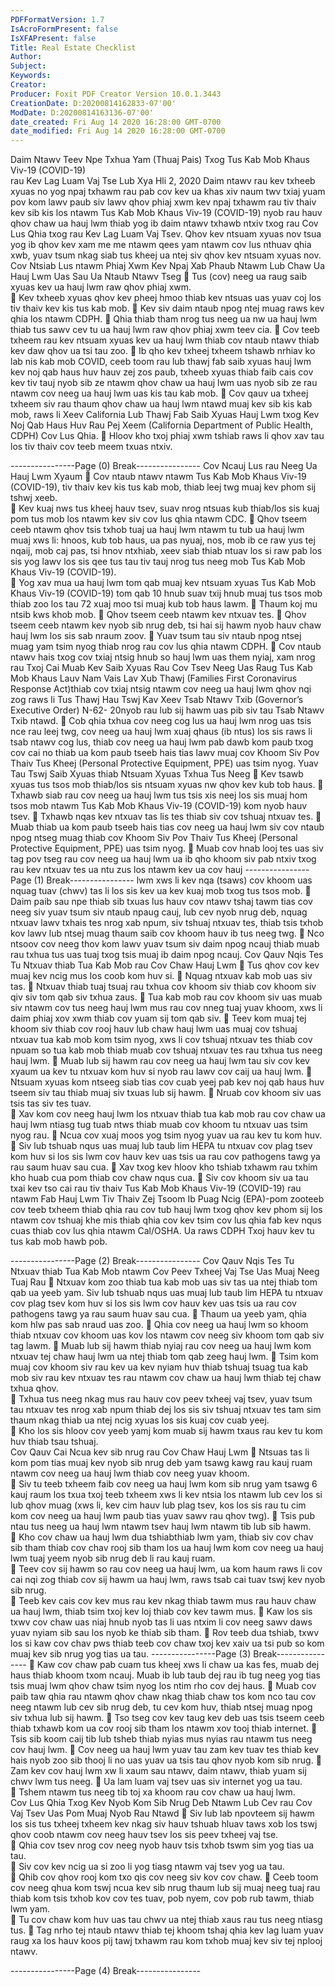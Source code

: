```yaml
---
PDFFormatVersion: 1.7
IsAcroFormPresent: false
IsXFAPresent: false
Title: Real Estate Checklist
Author: 
Subject: 
Keywords: 
Creator: 
Producer: Foxit PDF Creator Version 10.0.1.3443
CreationDate: D:20200814162833-07'00'
ModDate: D:20200814163136-07'00'
date_created: Fri Aug 14 2020 16:28:00 GMT-0700
date_modified: Fri Aug 14 2020 16:28:00 GMT-0700
---
```

 
Daim Ntawv Teev Npe Txhua Yam (Thuaj Pais) Txog Tus 
Kab Mob Khaus Viv-19 (COVID-19)  
rau Kev Lag Luam Vaj Tse 
Lub Xya Hli 2, 2020 
Daim ntawv rau kev txheeb xyuas no yog npaj txhawm rau pab cov kev ua khas xiv naum twv 
txiaj yuam pov kom lawv paub siv lawv qhov phiaj xwm kev npaj txhawm rau tiv thaiv kev sib kis 
los ntawm Tus Kab Mob Khaus Viv-19 (COVID-19) nyob rau hauv qhov chaw ua hauj lwm thiab 
yog ib daim ntawv txhawb ntxiv txog rau Cov Lus Qhia txog rau Kev Lag Luam Vaj Tsev. Qhov kev 
ntsuam xyuas nov tsua yog ib qhov kev xam me me ntawm qees yam ntawm cov lus nthuav qhia 
xwb, yuav tsum nkag siab tus kheej ua ntej siv qhov kev ntsuam xyuas nov. 
Cov Ntsiab Lus ntawm Phiaj Xwm Kev Npaj Xab 
Phaub Ntawm Lub Chaw Ua Hauj Lwm Uas Sau 
Ua Ntaub Ntawv Tseg 
 Tus (cov) neeg ua raug saib xyuas kev ua hauj lwm raw qhov phiaj xwm.  
 Kev txheeb xyuas qhov kev pheej hmoo thiab kev ntsuas uas yuav coj los tiv thaiv 
kev kis tus kab mob. 
 Kev siv daim ntaub npog ntej muag raws kev qhia los ntawm CDPH. 
 Qhia thiab tham nrog tus neeg ua nw ua hauj lwm thiab tus sawv cev tu ua hauj 
lwm raw qhov phiaj xwm teev cia. 
 Cov teeb txheem rau kev ntsuam xyuas kev ua hauj lwm thiab cov ntaub ntawv 
thiab kev daw qhov ua tsi tau zoo. 
 Ib qho kev txheej txheem tshawb nrhiav ko lab nis kab mob COVID, ceeb toom 
rau lub thawj fab saib xyuas hauj lwm kev noj qab haus huv hauv zej zos paub, 
txheeb xyuas thiab faib cais cov kev tiv tauj nyob sib ze ntawm qhov chaw ua 
hauj lwm uas nyob sib ze rau ntawm cov neeg ua hauj lwm uas kis tau kab mob. 
 Cov qauv ua txheej txheem siv rau thaum qhov chaw ua hauj lwm ntawd muaj 
kev sib kis kab mob, raws li Xeev California Lub Thawj Fab Saib Xyuas Hauj Lwm 
txog Kev Noj Qab Haus Huv Rau Pej Xeem (California Department of Public 
Health, CDPH) Cov Lus Qhia. 
 Hloov kho txoj phiaj xwm tshiab raws li qhov xav tau los tiv thaiv cov teeb meem 
txuas ntxiv.    
 
 
 
 
----------------Page (0) Break----------------
Cov Ncauj Lus rau Neeg Ua Hauj Lwm Xyaum 
 Cov ntaub ntawv ntawm Tus Kab Mob Khaus Viv-19 (COVID-19), tiv thaiv kev kis 
tus kab mob, thiab leej twg muaj kev phom sij tshwj xeeb.  
 Kev kuaj nws tus kheej hauv tsev, suav nrog ntsuas kub thiab/los sis kuaj pom tus 
mob los ntawm kev siv cov lus qhia ntawm CDC. 
 Qhov tseem ceeb ntawm qhov tsis txhob tuaj ua hauj lwm ntawm tu tub ua hauj 
lwm muaj xws li: hnoos, kub tob haus, ua pas nyuaj, nos, mob ib ce raw yus tej 
nqaij, mob caj pas, tsi hnov ntxhiab, xeev siab thiab ntuav los si raw pab los sis 
yog lawv los sis qee tus tau tiv tauj nrog tus neeg mob Tus Kab Mob Khaus Viv-19 
(COVID-19).  
 Yog xav mua ua hauj lwm tom qab muaj kev ntsuam xyuas Tus Kab Mob Khaus 
Viv-19 (COVID-19) tom qab 10 hnub suav txij hnub muaj tus tsos mob thiab zoo los 
tau 72 xuaj moo tsi muaj kub tob haus lawm. 
 Thaum koj mu ntsib kws khob mob. 
 Qhov tseem ceeb ntawm kev ntxuav tes. 
 Qhov tseem ceeb ntawm kev nyob sib nrug deb, tsi hai sij hawm nyob hauv 
chaw hauj lwm los sis sab nraum zoov. 
 Yuav tsum tau siv ntaub npog ntsej muag yam tsim nyog thiab nrog rau cov lus 
qhia ntawm CDPH. 
 Cov ntaub ntawv hais txog cov txiaj ntsig hnub so hauj lwm uas them nyiaj, xam 
nrog rau Txoj Cai Muab Kev Saib Xyuas Rau Cov Tsev Neeg Uas Raug Tus Kab 
Mob Khaus Lauv Nam Vais Lav Xub Thawj (Families First Coronavirus Response 
Act)thiab cov txiaj ntsig ntawm cov neeg ua hauj lwm qhov nqi zog raws li Tus 
Thawj Hau Tswj Kav Xeev Tsab Ntawv Txib (Governor’s Executive Order) N-62-
20nyob rau lub sij hawm uas pib siv tau Tsab Ntawv Txib ntawd. 
 Cob qhia txhua cov neeg cog lus ua hauj lwm nrog uas tsis nce rau leej twg, cov 
neeg ua hauj lwm xuaj qhaus (ib ntus) los sis raws li tsab ntawv cog lus, thiab cov 
neeg ua hauj lwm pab dawb kom paub txog cov cai no thiab ua kom paub 
tseeb hais tias lawv muaj cov Khoom Siv Pov Thaiv Tus Kheej (Personal Protective 
Equipment, PPE) uas tsim nyog. 
Yuav Tau Tswj Saib Xyuas thiab Ntsuam Xyuas 
Txhua Tus Neeg 
 Kev tsawb xyuas tus tsos mob thiab/los sis ntsuam xyuas nw qhov kev kub tob 
haus. 
 Txhawb siab rau cov neeg ua hauj lwm tus tsis xis neej los sis muaj hom tsos mob 
ntawm Tus Kab Mob Khaus Viv-19 (COVID-19) kom nyob hauv tsev. 
 Txhawb nqas kev ntxuav tas lis tes thiab siv cov tshuaj ntxuav tes. 
 Muab thiab ua kom paub tseeb hais tias cov neeg ua hauj lwm siv cov ntaub 
npog ntseg muag thiab cov Khoom Siv Pov Thaiv Tus Kheej (Personal Protective 
Equipment, PPE) uas tsim nyog. 
 Muab cov hnab looj tes uas siv tag pov tseg rau cov neeg ua hauj lwm ua ib qho 
khoom siv pab ntxiv txog rau kev ntxuav tes ua ntu zus los ntawm kev ua cov hauj 
----------------Page (1) Break----------------
lwm xws li kev nqa (tsaws) cov khoom uas nquag tuav (chwv) tas li los sis kev ua 
kev kuaj mob txog tus tsos mob. 
 Daim paib sau npe thiab sib txuas lus hauv cov ntawv tshaj tawm tias cov neeg 
siv yuav tsum siv ntaub npaug cauj, lub cev nyob nrug deb, nquag ntxuav lawv 
txhais tes nrog xab npum, siv tshuaj ntxuav tes, thiab tsis txhob kov lawv lub ntsej 
muag thaum saib cov khoom hauv ib tus neeg twg. 
 Nco ntsoov cov neeg thov kom lawv yuav tsum siv daim npog ncauj thiab muab 
rau txhua tus uas tuaj txog tsis muaj ib daim npog ncauj. 
Cov Qauv Nqis Tes Tu Ntxuav thiab Tua Kab Mob 
rau Cov Chaw Hauj Lwm 
 Tus qhov cov kev muaj kev ncig mus los coob kom huv si. 
 Nquag ntxuav kab mob uas siv tas. 
 Ntxuav thiab tuaj tsuaj rau txhua cov khoom siv thiab cov khoom siv qiv siv tom 
qab siv txhua zaus. 
 Tua kab mob rau cov khoom siv uas muab siv ntawm cov tus neeg hauj lwm mus 
rau cov nneg tuaj yuav khoom, xws li daim phiaj xov xwm thiab cov yuam sij tom 
qab siv. 
 Teev kom muaj tej khoom siv thiab cov rooj hauv lub chaw hauj lwm uas muaj 
cov tshuaj ntxuav tua kab mob kom tsim nyog, xws li cov tshuaj ntxuav tes thiab 
cov npuam so tua kab mob thiab muab cov tshuaj ntxuav tes rau txhua tus neeg 
hauj lwm. 
 Muab lub sij hawm rau cov neeg ua hauj lwm tau siv cov kev xyaum ua kev tu 
ntxuav kom huv si nyob rau lawv cov caij ua hauj lwm. 
 Ntsuam xyuas kom ntseeg siab tias cov cuab yeej pab kev noj qab haus huv 
tseem siv tau thiab muaj siv txuas lub sij hawm. 
 Nruab cov khoom siv uas tsis tas siv tes tuav.  
 Xav kom cov neeg hauj lwm los ntxuav thiab tua kab mob rau cov chaw ua hauj 
lwm ntiasg tug tuab ntws thiab muab cov khoom tu ntxuav uas tsim nyog rau. 
 Ncua cov xuaj moos yog tsim nyog yuav ua rau kev tu kom huv. 
 Siv lub tshuab nqus uas muaj lub taub lim HEPA tu ntxuav cov plag tsev kom huv si 
los sis lwm cov hauv kev uas tsis ua rau cov pathogens tawg ya rau saum huav 
sau cua. 
 Xav txog kev hloov kho tshiab txhawm rau txhim kho huab cua pom thiab cov 
chaw nqus cua. 
  Siv cov khoom siv ua tau txai kev tso cai rau tiv thaiv Tus Kab Mob Khaus Viv-19 
(COVID-19) rau ntawm Fab Hauj Lwm Tiv Thaiv Zej Tsoom Ib Puag Ncig (EPA)-pom 
zooteeb cov teeb txheem thiab qhia rau cov tub hauj lwm txog qhov kev phom 
sij los ntawm cov tshuaj khe mis thiab qhia cov kev tsim cov lus qhia fab kev nqus 
cuas thiab cov lus qhia ntawm Cal/OSHA. Ua raws CDPH Txoj hauv kev tu tus kab 
mob hawb pob. 
 
 
 
 
----------------Page (2) Break----------------
Cov Qauv Nqis Tes Tu Ntxuav thiab Tua Kab Mob 
ntawm Cov Peev Txheej Vaj Tse Uas Muaj Neeg 
Tuaj Rau 
 Ntxuav kom zoo thiab tua kab mob uas siv tas ua ntej thiab tom qab ua yeeb 
yam. Siv lub tshuab nqus uas muaj lub taub lim HEPA tu ntxuav cov plag tsev kom 
huv si los sis lwm cov hauv kev uas tsis ua rau cov pathogens tawg ya rau saum 
huav sau cua. 
 Thaum ua yeeb yam, qhia kom hlw pas sab nraud uas zoo. 
 Qhia cov neeg ua hauj lwm so khoom thiab ntxuav cov khoom uas kov los 
ntawm cov neeg siv khoom tom qab siv tag lawm. 
 Muab lub sij hawm thiab nyiaj rau cov neeg ua hauj lwm kom ntxuav tej chaw 
hauj lwm ua ntej thiab tom qab zeeg hauj lwm. 
 Tsim kom muaj cov khoom siv rau kev ua kev nyiam huv thiab tshuaj tsuag tua 
kab mob siv rau kev ntxuav tes rau ntawm cov chaw ua hauj lwm thiab tej chaw 
txhua qhov.  
 Txhua tus neeg nkag mus rau hauv cov peev txheej vaj tsev, yuav tsum tau 
ntxuav tes nrog xab npum thiab dej los sis siv tshuaj ntxuav tes tam sim thaum 
nkag thiab ua ntej ncig xyuas los sis kuaj cov cuab yeej.  
 Kho los sis hloov cov yeeb yamj kom muab sij hawm txaus rau kev tu kom huv 
thiab tsau tshuaj.  
Cov Qauv Cai Ncua kev sib nrug rau Cov Chaw 
Hauj Lwm 
 Ntsuas tas li kom pom tias muaj kev nyob sib nrug deb yam tsawg kawg rau kauj 
ruam ntawm cov neeg ua hauj lwm thiab cov neeg yuav khoom.  
 Siv tu teeb txheem faib cov neeg ua hauj lwm kom sib nrug yam tsawg 6 kauj 
raum los txua txoj teeb txheem xws li kev ntsia los ntawm lub cev los si lub qhov 
muag (xws li, kev cim hauv lub plag tsev, kos los sis rau tu cim kom cov neeg ua 
hauj lwm paub tias yuav sawv rau qhov twg). 
 Tsis pub ntau tus neeg ua hauj lwm ntawm tsev hauj lwm ntawm tib lub sib hawm.  
 Kho cov chaw ua hauj lwm dua tshiabthiab lwm yam, thiab siv cov chav sib tham 
thiab cov chav rooj sib tham los ua hauj lwm kom cov neeg ua hauj lwm tuaj 
yeem nyob sib nrug deb li rau kauj ruam.  
 Teev cov sij hawm so rau cov neeg ua hauj lwm, ua kom haum raws li cov cai nqi 
zog thiab cov sij hawm ua hauj lwm, raws tsab cai tuav tswj kev nyob sib nrug.  
 Teeb kev cais cov kev mus rau kev nkag thiab tawm mus rau hauv chaw ua hauj 
lwm, thiab tsim txoj kev loj thiab cov kev tawm mus. 
 Kaw los sis txwv cov chaw uas niaj hnub nyob tas li uas ntxim li cov neeg sawv 
daws yuav nyiam sib sau los nyob ke thiab sib tham. 
 Rov teeb dua tshiab, txwv los si kaw cov chav pws thiab teeb cov chaw txoj kev 
xaiv ua tsi pub so kom muaj kev sib nrug yog tias ua tau. 
----------------Page (3) Break----------------
 Kaw cov chaw pab cuam tus kheej xws li chaw ua kas fes, muab dej haus thiab 
khoom txom ncauj. Muab ib lub taub dej rau ib tug neeg yog tias tsis muaj lwm 
qhov chaw tsim nyog los ntim rho cov dej haus. 
 Muab cov paib taw qhia rau ntawm qhov chaw nkag thiab chaw tos kom nco 
tau cov neeg ntawm lub cev sib nrug deb, tu cev kom huv, thiab ntsej muag 
npog siv txhua lub sij hawm. 
 Tso tseg cov kev taug kev deb uas tsis tseem ceeb thiab txhawb kom ua cov rooj 
sib tham los ntawm xov tooj thiab internet. 
 Tsis sib koom caij tib lub tsheb  thiab nyias mus nyias rau ntawm tus neeg cov hauj 
lwm. 
 Cov neeg ua hauj lwm yuav tau zam kev tuav tes thiab kev hais nyob zoo sib 
thooj li no uas yuav ua tsis tau qhov nyob kom sib nrug. 
 Zam kev cov hauj lwm xw li xaum sau ntawv, daim ntawv, thiab yuam sij chwv 
lwm tus neeg. 
 Ua lam luam vaj tsev uas siv internet yog ua tau.   
 Tshem ntawm tus neeg tib toj xa khoom rau cov chaw ua hauj lwm.  
Cov Lus Qhia Txog Kev Nyob Kom Sib Nrug Deb 
Ntawm Lub Cev rau Cov Vaj Tsev Uas Pom Muaj 
Nyob Rau Ntawd 
 Siv lub lab npovteem sij hawm los sis tus txheej txheem kev nkag siv hauv tshuab 
hluav taws xob los tswj qhov coob ntawm cov neeg hauv tsev los sis peev txheej 
vaj tse.  
 Qhia cov tsev nrog cov neeg nyob hauv tsis txhob tswm sim yog tias ua tau.  
 Siv cov kev ncig ua si zoo li yog tiasg ntawm vaj tsev yog ua tau.  
 Qhib cov qhov rooj kom txo qis cov neeg siv kov cov chaw. 
 Ceeb toom cov neeg qhua kom tswj ncua kev sib nrug thaum lub sij muaj neeg 
tuaj rau thiab kom tsis txhob kov cov tes tuav, pob nyem, cov pob rub tawm, 
thiab lwm yam.  
 Tu cov chaw kom huv uas tau chwv ua ntej thiab xaus rau tus neeg ntiasg tus. 
 Tag nrho tej ntaub ntawv thiab tej khoom tshaj qhia kev lag luam yuav raug xa 
los hauv koos pij tawj txhawm rau kom txhob muaj kev siv tej nplooj ntawv.  
 
----------------Page (4) Break----------------
